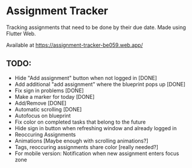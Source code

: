 # Assignment Tracker

Tracking assignments that need to be done by their due date.
Made using Flutter Web.

Available at https://assignment-tracker-be059.web.app/

## TODO:

* Hide "Add assignment" button when not logged in [DONE]
* Add additional "add assignment" where the blueprint pops up [DONE]
* Fix sign in problems [DONE]
* Make a marker for today [DONE]
* Add/Remove [DONE]
* Automatic scrolling [DONE]
* Autofocus on blueprint
* Fix color on completed tasks that belong to the future
* Hide sign in button when refreshing window and already logged in
* Reoccuring Assignments
* Animations [Maybe enough with scrolling animations?]
* Tags, reoccuring assignments share color [really needed?]
* For mobile version: Notification when new assignment enters focus zone
